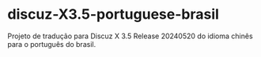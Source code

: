 # discuz-X3.5-portuguese-brasil
Projeto de tradução para Discuz X 3.5 Release 20240520 do idioma chinês para o português do brasil.
